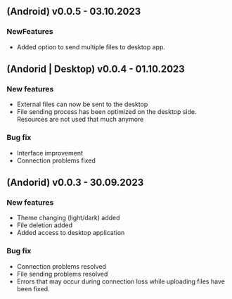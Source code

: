 ## (Android) v0.0.5 - 03.10.2023

###  NewFeatures

 -  Added option to send multiple files to desktop app.

## (Andorid | Desktop) v0.0.4 - 01.10.2023

### New features
 
 - External files can now be sent to the desktop
 - File sending process has been optimized on the desktop side.
Resources are not used that much anymore

### Bug fix
 
 - Interface improvement
 - Connection problems fixed

## (Andorid) v0.0.3 - 30.09.2023

### New features
 
 - Theme changing (light/dark) added
 - File deletion added
 -  Added access to desktop application

### Bug fix
 
 - Connection problems resolved
 - File sending problems  resolved
 - Errors that may occur during connection loss while uploading files have been fixed.
